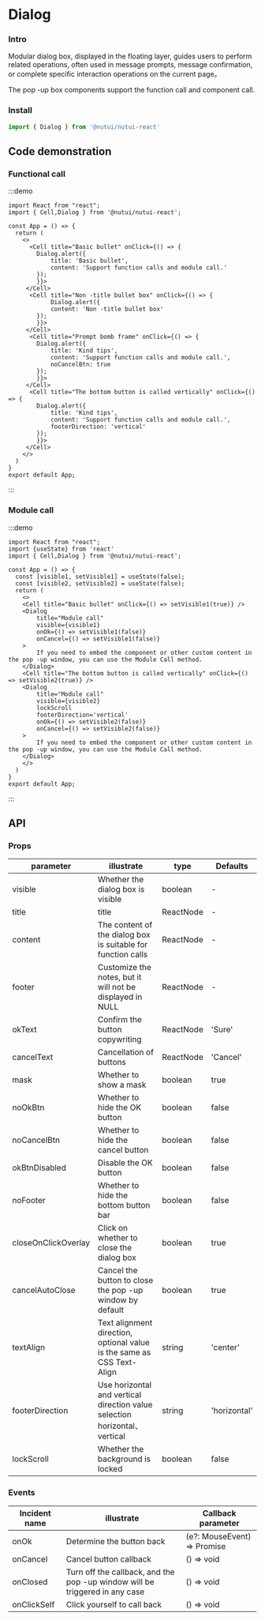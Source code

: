 #  Dialog 

### Intro

Modular dialog box, displayed in the floating layer, guides users to perform related operations, often used in message prompts, message confirmation, or complete specific interaction operations on the current page。

The pop -up box components support the function call and component call.

### Install

```js
import { Dialog } from '@nutui/nutui-react'
```


## Code demonstration

### Functional call

:::demo

```tsx
import React from "react";
import { Cell,Dialog } from '@nutui/nutui-react';

const App = () => {
  return (
    <>
      <Cell title="Basic bullet" onClick={() => {
        Dialog.alert({
            title: 'Basic bullet',
            content: 'Support function calls and module call.'
        });
        }}>
     </Cell>
      <Cell title="Non -title bullet box" onClick={() => {
            Dialog.alert({
            content: 'Non -title bullet box'
        });
        }}>
     </Cell>
      <Cell title="Prompt bomb frame" onClick={() => {
        Dialog.alert({
            title: 'Kind tips',
            content: 'Support function calls and module call.',
            noCancelBtn: true
        });
        }}>
     </Cell>
      <Cell title="The bottom button is called vertically" onClick={() => {
        Dialog.alert({
            title: 'Kind tips',
            content: 'Support function calls and module call.',
            footerDirection: 'vertical'
        });
        }}>
     </Cell>
    </>
  )
}
export default App;
```

:::

### Module call

:::demo

```tsx
import React from "react";
import {useState} from 'react'
import { Cell,Dialog } from '@nutui/nutui-react';

const App = () => {
  const [visible1, setVisible1] = useState(false);
  const [visible2, setVisible2] = useState(false);
  return (
    <>
    <Cell title="Basic bullet" onClick={() => setVisible1(true)} />
    <Dialog 
        title="Module call"
        visible={visible1}
        onOk={() => setVisible1(false)}
        onCancel={() => setVisible1(false)}
    >
        If you need to embed the component or other custom content in the pop -up window, you can use the Module Call method.
    </Dialog>
    <Cell title="The bottom button is called vertically" onClick={() => setVisible2(true)} />
    <Dialog 
        title="Module call"
        visible={visible2}
        lockScroll
        footerDirection='vertical'
        onOk={() => setVisible2(false)}
        onCancel={() => setVisible2(false)}
    >
        If you need to embed the component or other custom content in the pop -up window, you can use the Module Call method.
    </Dialog>
    </>
  )
}
export default App;
```

:::

## API

### Props

| parameter         | illustrate                             | type   | Defaults           |
|--------------|----------------------------------|--------|------------------|
| visible         | Whether the dialog box is visible               | boolean | -                |
| title        | title                         | ReactNode | -                |
| content         | The content of the dialog box is suitable for function calls | ReactNode | -                |
| footer | Customize the notes, but it will not be displayed in NULL     | ReactNode | - |
| okText          | Confirm the button copywriting                        | ReactNode | 'Sure'              |
| cancelText          | Cancellation of buttons                        | ReactNode | 'Cancel'              |
| mask          | Whether to show a mask                        | boolean | true              |
| noOkBtn          | Whether to hide the OK button                        | boolean | false              |
| noCancelBtn          | Whether to hide the cancel button                        | boolean | false              |
| okBtnDisabled          | Disable the OK button                        | boolean | false              |
| noFooter          | Whether to hide the bottom button bar                        | boolean | false              |
| closeOnClickOverlay          | Click on whether to close the dialog box                        | boolean | true              |
| cancelAutoClose          | Cancel the button to close the pop -up window by default                        | boolean | true              |
| textAlign          | Text alignment direction, optional value is the same as CSS Text-Align           | string | 'center'              |
| footerDirection          |Use horizontal and vertical direction value selection horizontal、vertical  | string | 'horizontal'             |
| lockScroll          | Whether the background is locked                        | boolean | false              |

### Events

| Incident name | illustrate           | Callback parameter     |
|--------|----------------|--------------|
| onOk  | Determine the button back | (e?: MouseEvent) => Promise | void |
| onCancel  | Cancel button callback | () => void |
| onClosed  | Turn off the callback, and the pop -up window will be triggered in any case | () => void |
| onClickSelf  | Click yourself to call back | () => void |
